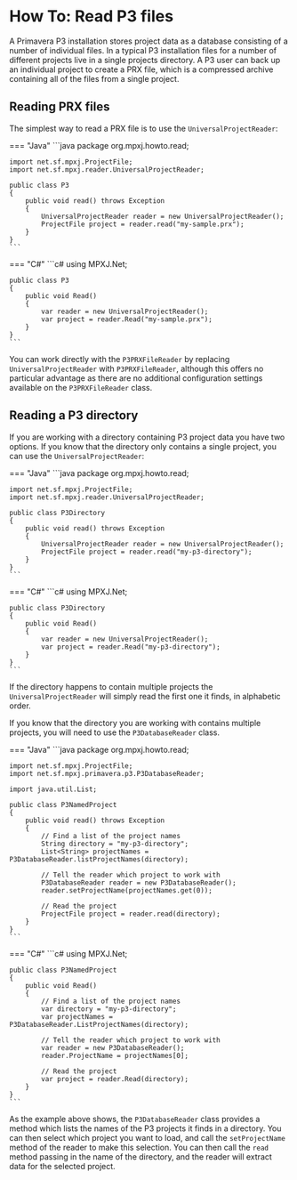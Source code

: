 # How To: Read P3 files
A Primavera P3 installation stores project data as a database consisting of a
number of individual files. In a typical P3 installation files for a number of
different projects live in a single projects directory. A P3 user can back up an
individual project to create a PRX file, which is a compressed archive
containing all of the files from a single project.

## Reading PRX files
The simplest way to read a PRX file is to use the `UniversalProjectReader`:

=== "Java"
	```java
	package org.mpxj.howto.read;
	
	import net.sf.mpxj.ProjectFile;
	import net.sf.mpxj.reader.UniversalProjectReader;
	
	public class P3
	{
		public void read() throws Exception
		{
			UniversalProjectReader reader = new UniversalProjectReader();
			ProjectFile project = reader.read("my-sample.prx");
		}
	}
	```

=== "C#"
	```c#
	using MPXJ.Net;
	
	public class P3
	{
		public void Read()
		{
			var reader = new UniversalProjectReader();
			var project = reader.Read("my-sample.prx");
		}
	}
	```

You can work directly with the `P3PRXFileReader` by replacing
`UniversalProjectReader` with `P3PRXFileReader`, although this offers no
particular advantage as there are no additional configuration settings available
on the `P3PRXFileReader` class.

## Reading a P3 directory
If you are working with a directory containing P3 project data you have two
options. If you know that the directory only contains a single project, you can
use the `UniversalProjectReader`:

=== "Java"
	```java
	package org.mpxj.howto.read;
	
	import net.sf.mpxj.ProjectFile;
	import net.sf.mpxj.reader.UniversalProjectReader;
	
	public class P3Directory
	{
		public void read() throws Exception
		{
			UniversalProjectReader reader = new UniversalProjectReader();
			ProjectFile project = reader.read("my-p3-directory");
		}
	}
	```

=== "C#"
	```c#
	using MPXJ.Net;
	
	public class P3Directory
	{
		public void Read()
		{
			var reader = new UniversalProjectReader();
			var project = reader.Read("my-p3-directory");
		}
	}
	```

If the directory happens to contain multiple projects the
`UniversalProjectReader` will simply read the first one it finds, in alphabetic
order.

If you know that the directory you are working with contains multiple projects,
you will need to use the `P3DatabaseReader` class.

=== "Java"
	```java
	package org.mpxj.howto.read;
	
	import net.sf.mpxj.ProjectFile;
	import net.sf.mpxj.primavera.p3.P3DatabaseReader;
	
	import java.util.List;
	
	public class P3NamedProject
	{
		public void read() throws Exception
		{
			// Find a list of the project names
			String directory = "my-p3-directory";
			List<String> projectNames = P3DatabaseReader.listProjectNames(directory);
	
			// Tell the reader which project to work with
			P3DatabaseReader reader = new P3DatabaseReader();
			reader.setProjectName(projectNames.get(0));
	
			// Read the project
			ProjectFile project = reader.read(directory);
		}
	}
	```

=== "C#"
	```c#
	using MPXJ.Net;
	
	public class P3NamedProject
	{
	 	public void Read()
	 	{
		  	// Find a list of the project names
		  	var directory = "my-p3-directory";
		  	var projectNames = P3DatabaseReader.ListProjectNames(directory);
	
		  	// Tell the reader which project to work with
		  	var reader = new P3DatabaseReader();
		  	reader.ProjectName = projectNames[0];
	
		  	// Read the project
		  	var project = reader.Read(directory);
	 	}
	}
	```

As the example above shows, the `P3DatabaseReader` class provides a method which
lists the names of the P3 projects it finds in a directory. You can then select
which project you want to load, and call the `setProjectName` method of the
reader to make this selection. You can then call the `read` method passing in
the name of the directory, and the reader will extract data for the selected
project.
